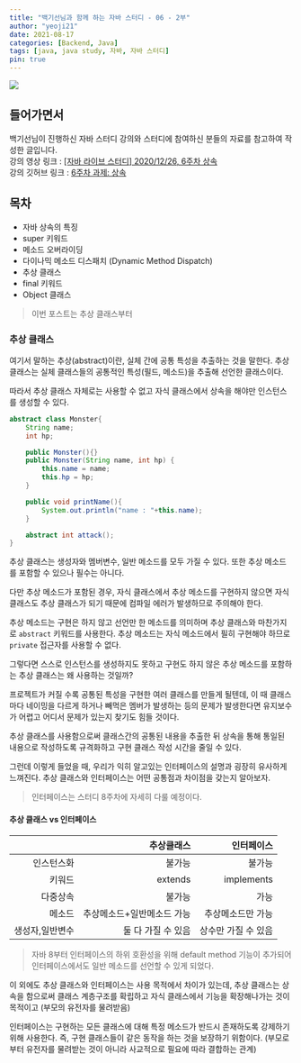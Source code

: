 ```yaml
---
title: "백기선님과 함께 하는 자바 스터디 - 06 - 2부"
author: "yeoji21"
date: 2021-08-17
categories: [Backend, Java]
tags: [java, java study, 자바, 자바 스터디]
pin: true
---
```


<img src="https://media.vlpt.us/images/inhalin/post/b48b4cd3-619b-4bf4-939c-d3546dd2ec01/whiteship.png">

## 들어가면서
백기선님이 진행하신 자바 스터디 강의와 스터디에 참여하신 분들의 자료를 참고하여 작성한 글입니다.  
강의 영상 링크 : [[자바 라이브 스터디] 2020/12/26, 6주차 상속
](https://www.youtube.com/watch?v=Gh7V06ero3c&list=PLfI752FpVCS96fSsQe2E3HzYTgdmbz6LU&index=12)  
강의 깃허브 링크 : [6주차 과제: 상속](https://github.com/whiteship/live-study/issues/6)

## 목차
- 자바 상속의 특징
- super 키워드
- 메소드 오버라이딩
- 다이나믹 메소드 디스패치 (Dynamic Method Dispatch)
- 추상 클래스
- final 키워드
- Object 클래스

> 이번 포스트는 추상 클래스부터

### **추상 클래스**  

여기서 말하는 추상(abstract)이란, 실체 간에 공통 특성을 추출하는 것을 말한다. 추상 클래스는 실체 클래스들의 공통적인 특성(필드, 메소드)을 추출해 선언한 클래스이다.  

따라서 추상 클래스 자체로는 사용할 수 없고 자식 클래스에서 상속을 해야만 인스턴스를 생성할 수 있다. 

```java
abstract class Monster{
    String name;
    int hp;

    public Monster(){}
    public Monster(String name, int hp) {
        this.name = name;
        this.hp = hp;
    }

    public void printName(){
        System.out.println("name : "+this.name);
    }

    abstract int attack();
}
```
추상 클래스는 생성자와 멤버변수, 일반 메소드를 모두 가질 수 있다. 또한 추상 메소드를 포함할 수 있으나 필수는 아니다.  

다만 추상 메소드가 포함된 경우, 자식 클래스에서 추상 메소드를 구현하지 않으면 자식 클래스도 추상 클래스가 되기 때문에 컴파일 에러가 발생하므로 주의해야 한다.  

추상 메소드는 구현은 하지 않고 선언만 한 메소드를 의미하며 추상 클래스와 마찬가지로 `abstract` 키워드를 사용한다. 추상 메소드는 자식 메소드에서 필히 구현해야 하므로 `private` 접근자를 사용할 수 없다.  

그렇다면 스스로 인스턴스를 생성하지도 못하고 구현도 하지 않은 추상 메소드를 포함하는 추상 클래스는 왜 사용하는 것일까?  

프로젝트가 커질 수록 공통된 특성을 구현한 여러 클래스를 만들게 될텐데, 이 때 클래스마다 네이밍을 다르게 하거나 빼먹은 멤버가 발생하는 등의 문제가 발생한다면 유지보수가 어렵고 어디서 문제가 있는지 찾기도 힘들 것이다.  

추상 클래스를 사용함으로써 클래스간의 공통된 내용을 추출한 뒤 상속을 통해 통일된 내용으로 작성하도록 규격화하고 구현 클래스 작성 시간을 줄일 수 있다. 

그런데 이렇게 들었을 때, 우리가 익히 알고있는 인터페이스의 설명과 굉장히 유사하게 느껴진다. 추상 클래스와 인터페이스는 어떤 공통점과 차이점을 갖는지 알아보자.  
> 인터페이스는 스터디 8주차에 자세히 다룰 예정이다.  

#### 추상 클래스 vs 인터페이스  

||추상클래스|인터페이스|
|---:|--:|---:|
|인스턴스화|불가능|불가능|
|키워드|extends|implements|
|다중상속|불가능|가능|
|메소드|추상메소드+일반메소드 가능|추상메소드만 가능|
|생성자,일반변수|둘 다 가질 수 있음|상수만 가질 수 있음|

> 자바 8부터 인터페이스의 하위 호환성을 위해 default method 기능이 추가되어 인터페이스에서도 일반 메소드를 선언할 수 있게 되었다.

이 외에도 추상 클래스와 인터페이스는 사용 목적에서 차이가 있는데, 추상 클래스는 상속을 함으로써 클래스 계층구조를 확립하고 자식 클래스에서 기능을 확장해나가는 것이 목적이고  (부모의 유전자를 물려받음)  

인터페이스는 구현하는 모든 클래스에 대해 특정 메소드가 반드시 존재하도록 강제하기 위해 사용한다. 즉, 구현 클래스들이 같은 동작을 하는 것을 보장하기 위함이다. (부모로부터 유전자를 물려받는 것이 아니라 사교적으로 필요에 따라 결합하는 관계)



